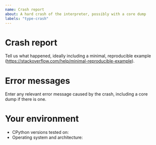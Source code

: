```yaml
---
name: Crash report
about: A hard crash of the interpreter, possibly with a core dump
labels: "type-crash"
---
```


<!--
  Use this template for hard crashes of the interpreter, segmentation faults, failed C-level assertions, and similar.
  Do not submit this form if you encounter an exception being unexpectedly raised from a Python function.
  Most of the time, these should be filed as bugs, rather than crashes.

  The CPython interpreter is itself written in a different programming language, C.
  For CPython, a "crash" is when Python itself fails, leading to a traceback in the C stack.
-->

# Crash report

Tell us what happened, ideally including a minimal, reproducible example (https://stackoverflow.com/help/minimal-reproducible-example).

# Error messages

Enter any relevant error message caused by the crash, including a core dump if there is one.

# Your environment

<!-- Include as many relevant details as possible about the environment you experienced the bug in -->

- CPython versions tested on:
- Operating system and architecture:

<!--
You can freely edit this text. Remove any lines you believe are unnecessary.
-->
